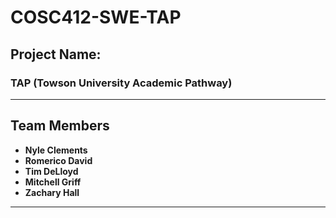 # COSC412-SWE-TAP

## **Project Name:** 
### **TAP (Towson University Academic Pathway)**

---

## **Team Members**
- **Nyle Clements**
- **Romerico David**
- **Tim DeLloyd**
- **Mitchell Griff**
- **Zachary Hall**

---
